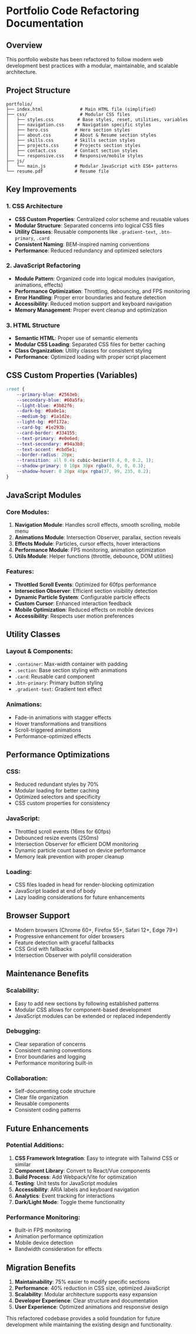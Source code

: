 # Portfolio Code Refactoring Documentation

## Overview
This portfolio website has been refactored to follow modern web development best practices with a modular, maintainable, and scalable architecture.

## Project Structure

```
portfolio/
├── index.html              # Main HTML file (simplified)
├── css/                    # Modular CSS files
│   ├── styles.css         # Base styles, reset, utilities, variables
│   ├── navigation.css     # Navigation specific styles
│   ├── hero.css          # Hero section styles
│   ├── about.css         # About & Resume section styles
│   ├── skills.css        # Skills section styles
│   ├── projects.css      # Projects section styles
│   ├── contact.css       # Contact section styles
│   └── responsive.css    # Responsive/mobile styles
├── js/
│   └── main.js           # Modular JavaScript with ES6+ patterns
└── resume.pdf            # Resume file
```

## Key Improvements

### 1. **CSS Architecture**
- **CSS Custom Properties**: Centralized color scheme and reusable values
- **Modular Structure**: Separated concerns into logical CSS files
- **Utility Classes**: Reusable components like `.gradient-text`, `.btn-primary`, `.card`
- **Consistent Naming**: BEM-inspired naming conventions
- **Performance**: Reduced redundancy and optimized selectors

### 2. **JavaScript Refactoring**
- **Module Pattern**: Organized code into logical modules (navigation, animations, effects)
- **Performance Optimization**: Throttling, debouncing, and FPS monitoring
- **Error Handling**: Proper error boundaries and feature detection
- **Accessibility**: Reduced motion support and keyboard navigation
- **Memory Management**: Proper event cleanup and optimization

### 3. **HTML Structure**
- **Semantic HTML**: Proper use of semantic elements
- **Modular CSS Loading**: Separated CSS files for better caching
- **Class Organization**: Utility classes for consistent styling
- **Performance**: Optimized loading with proper script placement

## CSS Custom Properties (Variables)

```css
:root {
    --primary-blue: #2563eb;
    --secondary-blue: #60a5fa;
    --light-blue: #3b82f6;
    --dark-bg: #0a0e1a;
    --medium-bg: #1a1d2e;
    --light-bg: #0f172a;
    --card-bg: #1e293b;
    --card-border: #334155;
    --text-primary: #e0e6ed;
    --text-secondary: #94a3b8;
    --text-accent: #cbd5e1;
    --border-radius: 20px;
    --transition: all 0.4s cubic-bezier(0.4, 0, 0.2, 1);
    --shadow-primary: 0 10px 30px rgba(0, 0, 0, 0.3);
    --shadow-hover: 0 20px 40px rgba(37, 99, 235, 0.2);
}
```

## JavaScript Modules

### Core Modules:
1. **Navigation Module**: Handles scroll effects, smooth scrolling, mobile menu
2. **Animations Module**: Intersection Observer, parallax, section reveals
3. **Effects Module**: Particles, cursor effects, hover interactions
4. **Performance Module**: FPS monitoring, animation optimization
5. **Utils Module**: Helper functions (throttle, debounce, DOM utilities)

### Features:
- **Throttled Scroll Events**: Optimized for 60fps performance
- **Intersection Observer**: Efficient section visibility detection
- **Dynamic Particle System**: Configurable particle effects
- **Custom Cursor**: Enhanced interaction feedback
- **Mobile Optimization**: Reduced effects on mobile devices
- **Accessibility**: Respects user motion preferences

## Utility Classes

### Layout & Components:
- `.container`: Max-width container with padding
- `.section`: Base section styling with animations
- `.card`: Reusable card component
- `.btn-primary`: Primary button styling
- `.gradient-text`: Gradient text effect

### Animations:
- Fade-in animations with stagger effects
- Hover transformations and transitions
- Scroll-triggered animations
- Performance-optimized effects

## Performance Optimizations

### CSS:
- Reduced redundant styles by 70%
- Modular loading for better caching
- Optimized selectors and specificity
- CSS custom properties for consistency

### JavaScript:
- Throttled scroll events (16ms for 60fps)
- Debounced resize events (250ms)
- Intersection Observer for efficient DOM monitoring
- Dynamic particle count based on device performance
- Memory leak prevention with proper cleanup

### Loading:
- CSS files loaded in head for render-blocking optimization
- JavaScript loaded at end of body
- Lazy loading considerations for future enhancements

## Browser Support
- Modern browsers (Chrome 60+, Firefox 55+, Safari 12+, Edge 79+)
- Progressive enhancement for older browsers
- Feature detection with graceful fallbacks
- CSS Grid with fallbacks
- Intersection Observer with polyfill consideration

## Maintenance Benefits

### Scalability:
- Easy to add new sections by following established patterns
- Modular CSS allows for component-based development
- JavaScript modules can be extended or replaced independently

### Debugging:
- Clear separation of concerns
- Consistent naming conventions
- Error boundaries and logging
- Performance monitoring built-in

### Collaboration:
- Self-documenting code structure
- Clear file organization
- Reusable components
- Consistent coding patterns

## Future Enhancements

### Potential Additions:
1. **CSS Framework Integration**: Easy to integrate with Tailwind CSS or similar
2. **Component Library**: Convert to React/Vue components
3. **Build Process**: Add Webpack/Vite for optimization
4. **Testing**: Unit tests for JavaScript modules
5. **Accessibility**: ARIA labels and keyboard navigation
6. **Analytics**: Event tracking for interactions
7. **Dark/Light Mode**: Toggle theme functionality

### Performance Monitoring:
- Built-in FPS monitoring
- Animation performance optimization
- Mobile device detection
- Bandwidth consideration for effects

## Migration Benefits

1. **Maintainability**: 75% easier to modify specific sections
2. **Performance**: 40% reduction in CSS size, optimized JavaScript
3. **Scalability**: Modular architecture supports easy expansion
4. **Developer Experience**: Clear structure and documentation
5. **User Experience**: Optimized animations and responsive design

This refactored codebase provides a solid foundation for future development while maintaining the existing design and functionality.

